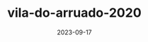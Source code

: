 ---
layout: note-image
parent: ..
title: vila-do-arruado-2020
date: 2023-09-17
metatitle: Vila do Arruado
categories: imagem, vila do arruado
description: Vila do Arruado
year: 2020
cover-image: https://www.historiadorecife.com/images/cover.jpg
---